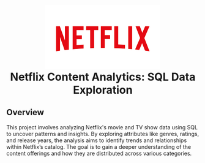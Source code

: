 
<p align="center" style="margin-bottom: 0;">
  <img src="https://github.com/Injamam001/sql_project_netflix/blob/main/logo.png" width="300" />
</p>

<h1 align="center" style="margin-top: 0;">
  Netflix Content Analytics: SQL Data Exploration
</h1>

## Overview
This project involves analyzing Netflix's movie and TV show data using SQL to uncover patterns and insights. By exploring attributes like genres, ratings, and release years, the analysis aims to identify trends and relationships within Netflix’s catalog. The goal is to gain a deeper understanding of the content offerings and how they are distributed across various categories.
